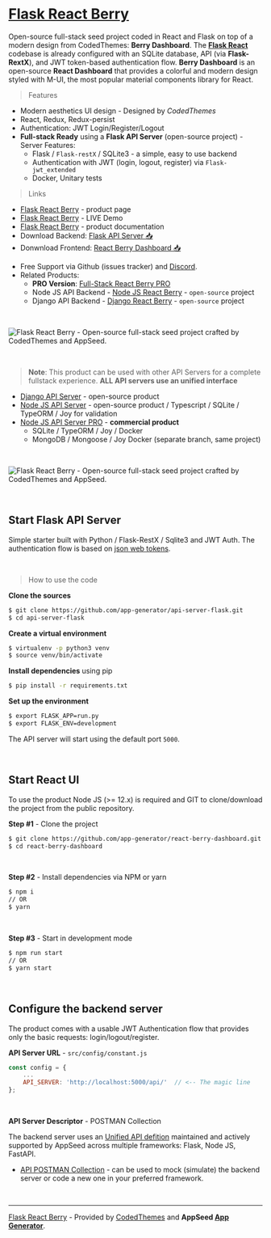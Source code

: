 # [Flask React Berry](https://appseed.us/product/flask-react-berry-dashboard)

Open-source full-stack seed project coded in React and Flask on top of a modern design from CodedThemes: **Berry Dashboard**. The **[Flask React](https://appseed.us/product/flask-react-berry-dashboard)** codebase is already configured with an SQLite database, API (via **Flask-RextX**), and JWT token-based authentication flow. **Berry Dashboard** is an open-source **React Dashboard** that provides a colorful and modern design styled with M-UI, the most popular material components library for React.

> Features

- Modern aesthetics UI design - Designed by *CodedThemes*
- React, Redux, Redux-persist
- Authentication: JWT Login/Register/Logout
- **Full-stack Ready** using a **Flask API Server** (open-source project) - Server Features:
  - Flask / `Flask-restX` / SQLite3 - a simple, easy to use backend
  - Authentication with JWT (login, logout, register) via `Flask-jwt_extended`
  - Docker, Unitary tests

> Links

- [Flask React Berry](https://appseed.us/product/flask-react-berry-dashboard) - product page
- [Flask React Berry](https://flask-react-berry-dashboard.appseed-srv1.com/) - LIVE Demo
- [Flask React Berry](https://docs.appseed.us/products/react/flask-berry-dashboard) - product documentation
- Download Backend: [Flask API Server 📥](https://github.com/app-generator/api-server-flask/archive/refs/heads/main.zip)
- Donwnload Frontend: [React Berry Dashboard 📥](https://github.com/app-generator/react-berry-dashboard/archive/refs/heads/main.zip)
* Free Support via Github (issues tracker) and [Discord](https://discord.gg/fZC6hup).
* Related Products:
  - **PRO Version**: [Full-Stack React Berry PRO](https://appseed.us/full-stack/react-berry-dashboard) 
  - Node JS API Backend - [Node JS React Berry](https://appseed.us/product/react-node-js-berry-dashboard) - `open-source` project
  - Django API Backend - [Django React Berry](https://appseed.us/product/django-react-berry-dashboard) - `open-source` project

<br >

![Flask React Berry - Open-source full-stack seed project crafted by CodedThemes and AppSeed.](https://user-images.githubusercontent.com/51070104/137620600-49dc025b-6637-4228-8bcf-b70149c26f9a.gif)

<br >

> **Note**: This product can be used with other API Servers for a complete fullstack experience. **ALL API servers use an unified interface**

- [Django API Server](https://github.com/app-generator/api-server-django) - open-source product
- [Node JS API Server](https://github.com/app-generator/api-server-nodejs) - open-source product / Typescript / SQLite / TypeORM / Joy for validation
- [Node JS API Server PRO](https://github.com/app-generator/api-server-nodejs-pro) - **commercial product**
    - SQLite / TypeORM / Joy / Docker
    - MongoDB / Mongoose / Joy Docker (separate branch, same project)

<br />

![Flask React Berry - Open-source full-stack seed project crafted by CodedThemes and AppSeed.](https://user-images.githubusercontent.com/51070104/124934742-aa392300-e00d-11eb-83bf-28d8b8704ec8.png)

<br />

## Start Flask API Server

Simple starter built with Python / Flask-RestX / Sqlite3 and JWT Auth. The authentication flow is based on [json web tokens](https://jwt.io).

<br />

> How to use the code

**Clone the sources**

```bash
$ git clone https://github.com/app-generator/api-server-flask.git
$ cd api-server-flask
```

**Create a virtual environment**

```bash
$ virtualenv -p python3 venv
$ source venv/bin/activate
```

**Install dependencies** using pip

```bash
$ pip install -r requirements.txt
```

**Set up the environment** 

```bash
$ export FLASK_APP=run.py
$ export FLASK_ENV=development
```

The API server will start using the default port `5000`. 

<br />

## Start React UI 

To use the product Node JS (>= 12.x) is required and GIT to clone/download the project from the public repository.

**Step #1** - Clone the project

```bash
$ git clone https://github.com/app-generator/react-berry-dashboard.git
$ cd react-berry-dashboard
```

<br >

**Step #2** - Install dependencies via NPM or yarn

```bash
$ npm i
// OR
$ yarn
```

<br />

**Step #3** - Start in development mode

```bash
$ npm run start 
// OR
$ yarn start
```

<br />

## Configure the backend server

The product comes with a usable JWT Authentication flow that provides only the basic requests: login/logout/register. 

**API Server URL** - `src/config/constant.js` 

```javascript
const config = {
    ...
    API_SERVER: 'http://localhost:5000/api/'  // <-- The magic line
};
```

<br />

**API Server Descriptor** - POSTMAN Collection

The backend server uses an [Unified API defition](https://docs.appseed.us/boilerplate-code/api-server/api-unified-definition) maintained and actively supported by AppSeed across multiple frameworks: Flask, Node JS, FastAPI.

- [API POSTMAN Collection](https://github.com/app-generator/api-unified-definition/blob/main/api.postman_collection.json) - can be used to mock (simulate) the backend server or code a new one in your preferred framework. 

<br />

---
[Flask React Berry](https://appseed.us/product/flask-react-berry-dashboard) - Provided by [CodedThemes](https://codedthemes.com/) and **AppSeed [App Generator](https://appseed.us/app-generator)**.
